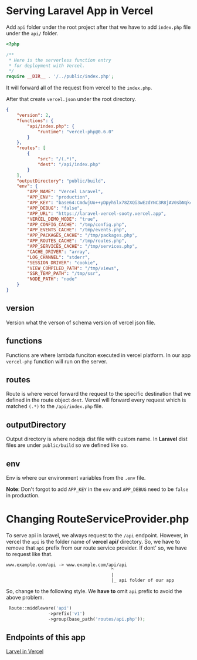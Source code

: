 # Serving Laravel App in Vercel

Add `api` folder under the root project after that we have to add `index.php` file under the `api/` folder.

```php
<?php

/**
 * Here is the serverless function entry
 * for deployment with Vercel.
 */
require __DIR__ . '/../public/index.php';
```

It will forward all of the request from vercel to the `index.php`.

After that create `vercel.json` under the root directory.

```json
{
    "version": 2,
    "functions": {
        "api/index.php": {
            "runtime": "vercel-php@0.6.0"
        }
    },
    "routes": [
        {
            "src": "/(.*)",
            "dest": "/api/index.php"
        }
    ],
    "outputDirectory": "public/build",
    "env": {
        "APP_NAME": "Vercel Laravel",
        "APP_ENV": "production",
        "APP_KEY": "base64:CmdwjUo++yDpyhSlx78ZXQi3wEzdYNC3R8jAV0sbNqk=",
        "APP_DEBUG": "false",
        "APP_URL": "https://laravel-vercel-sooty.vercel.app",
        "VERCEL_DEMO_MODE": "true",
        "APP_CONFIG_CACHE": "/tmp/config.php",
        "APP_EVENTS_CACHE": "/tmp/events.php",
        "APP_PACKAGES_CACHE": "/tmp/packages.php",
        "APP_ROUTES_CACHE": "/tmp/routes.php",
        "APP_SERVICES_CACHE": "/tmp/services.php",
        "CACHE_DRIVER": "array",
        "LOG_CHANNEL": "stderr",
        "SESSION_DRIVER": "cookie",
        "VIEW_COMPILED_PATH": "/tmp/views",
        "SSR_TEMP_PATH": "/tmp/ssr",
        "NODE_PATH": "node"
    }
}
```

## version

Version what the verson of schema version of vercel json file.

## functions

Functions are where lambda funciton executed in vercel platform. In our app `vercel-php` function will run on the server.

## routes

Route is where vercel forward the request to the specific destination that we defined in the route object `dest`. Vercel will forward every request which is matched `(.*)` to the `/api/index.php` file.

## outputDirectory

Output directory is where nodejs dist file with custom name. In **Laravel** dist files are under `public/build` so we defined like so.

## env

Env is where our environment variables from the `.env` file.

**Note**: Don't forgot to add `APP_KEY` in the `env` and `APP_DEBUG` need to be `false` in production.

# Changing RouteServiceProvider.php

To serve api in laravel, we always request to the `/api` endpoint. However, in vercel the `api` is the folder name of **vercel api/** directory. So, we have to remove that `api` prefix from our route service provider. If dont' so, we have to request like that.

```
www.example.com/api -> www.example.com/api/api
                                        ^
                                        |
                                        |_ api folder of our app
```

So, change to the following style. We **have to** omit `api` prefix to avoid the above problem.
```php
 Route::middleware('api')
                ->prefix('v1')
                ->group(base_path('routes/api.php'));
```

## Endpoints of this app

[Larvel in Vercel](https://laravel-in-vercel.vercel.app/v1/ping)